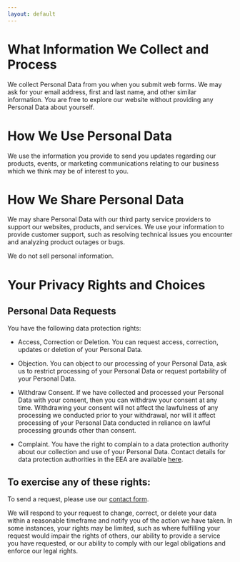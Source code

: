 ```yaml
---
layout: default
---
```


# What Information We Collect and Process

We collect Personal Data from you when you submit web forms. We may ask for
your email address, first and last name, and other similar information. You are
free to explore our website without providing any Personal Data about yourself.

# How We Use Personal Data

We use the information you provide to send you updates regarding our products,
events, or marketing communications relating to our business which we think may
be of interest to you.

# How We Share Personal Data

We may share Personal Data with our third party service providers to support
our websites, products, and services. We use your information to provide
customer support, such as resolving technical issues you encounter and
analyzing product outages or bugs.

We do not sell personal information.

# Your Privacy Rights and Choices

## Personal Data Requests  

You have the following data protection rights:

 - Access, Correction or Deletion. You can request access, correction, updates
   or deletion of your Personal Data.

 - Objection. You can object to our processing of your Personal Data, ask us to
   restrict processing of your Personal Data or request portability of your
   Personal Data.

 - Withdraw Consent. If we have collected and processed your Personal Data with
   your consent, then you can withdraw your consent at any time. Withdrawing
   your consent will not affect the lawfulness of any processing we conducted
   prior to your withdrawal, nor will it affect processing of your Personal
   Data conducted in reliance on lawful processing grounds other than consent.

 - Complaint. You have the right to complain to a data protection authority
   about our collection and use of your Personal Data. Contact details for data
   protection authorities in the EEA are available
   [here](https://edpb.europa.eu/about-edpb/about-edpb/members_en).

## To exercise any of these rights:

To send a request, please use our [contact form](/contact).

We will respond to your request to change, correct, or delete your data within
a reasonable timeframe and notify you of the action we have taken. In some
instances, your rights may be limited, such as where fulfilling your request
would impair the rights of others, our ability to provide a service you have
requested, or our ability to comply with our legal obligations and enforce our
legal rights.
